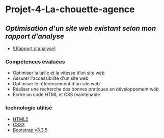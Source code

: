 
# Projet-4-La-chouette-agence

## _Optimisation d'un site web existant selon mon rapport d'analyse_

- [![Rapport d'analyse]](https://1drv.ms/x/s!AuQJy-ph2Z3rkEAVzcBiyOZfb3bD?e=ZfhtyX)

### Compétences évaluées

- Optimiser la taille et la vitesse d’un site web
- Assurer l'accessibilité d'un site web
- Optimiser le référencement d'un site web
- Réaliser une recherche des bonnes pratiques en développement web
- Écrire un code HTML et CSS maintenable

### technologie utilisé
- [HTML5](https://www.w3.org/2014/10/html5-rec.html.fr/)
- [CSS3](https://developer.mozilla.org/fr/docs/Web/CSS/)
- [Bootstrap v3.3.5](http://getbootstrap.com/)
